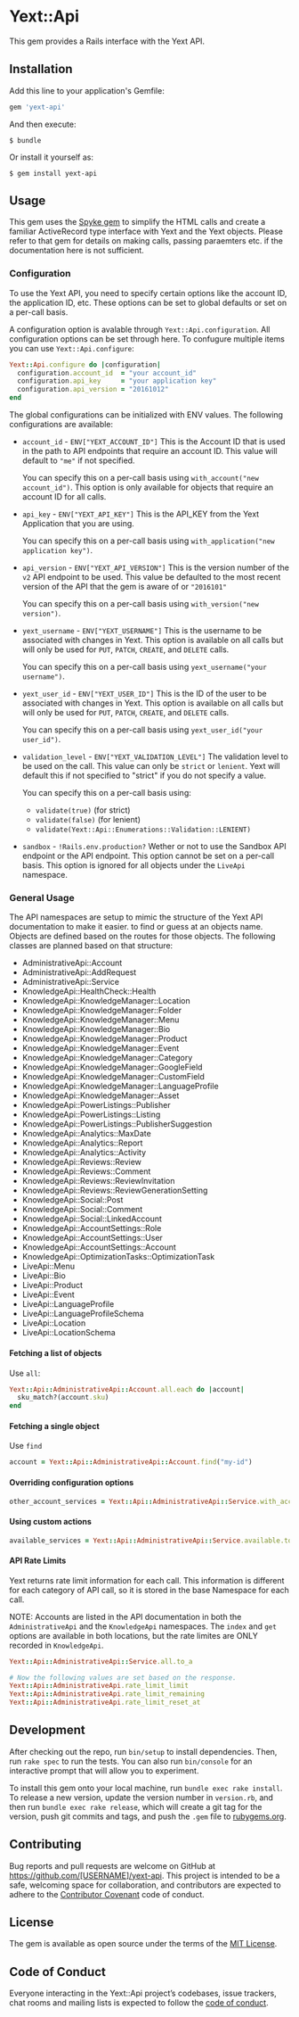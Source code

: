 # Yext::Api

This gem provides a Rails interface with the Yext API.

## Installation

Add this line to your application's Gemfile:

```ruby
gem 'yext-api'
```

And then execute:

    $ bundle

Or install it yourself as:

    $ gem install yext-api

## Usage

This gem uses the [Spyke gem](https://github.com/balvig/spyke) to simplify the HTML calls and create
a familiar ActiveRecord type interface with Yext and the Yext objects.  Please refer to that gem for
details on making calls, passing paraemters etc. if the documentation here is not sufficient.

### Configuration

To use the Yext API, you need to specify certain options like the account ID, the application ID, etc.
These options can be set to global defaults or set on a per-call basis.

A configuration option is avalable through `Yext::Api.configuration`.  All configuration options can
be set through here.  To confugure multiple items you can use `Yext::Api.configure`:

```ruby
Yext::Api.configure do |configuration|
  configuration.account_id  = "your account_id"
  configuration.api_key     = "your application key"
  configuration.api_version = "20161012"
end
```

The global configurations can be initialized with ENV values.  The following configurations are available:

* `account_id` - `ENV["YEXT_ACCOUNT_ID"]`
  This is the Account ID that is used in the path to API endpoints that require an account ID.  This
  value will default to `"me"` if not specified.

  You can specify this on a per-call basis using `with_account("new account_id")`.  This option is only
  available for objects that require an account ID for all calls.

* `api_key` - `ENV["YEXT_API_KEY"]`
  This is the API_KEY from the Yext Application that you are using.

  You can specify this on a per-call basis using `with_application("new application key")`.

* `api_version` - `ENV["YEXT_API_VERSION"]`
  This is the version number of the `v2` API endpoint to be used.  This value be defaulted to the most
  recent version of the API that the gem is aware of or `"2016101"`

  You can specify this on a per-call basis using `with_version("new version")`.

* `yext_username` - `ENV["YEXT_USERNAME"]`
  This is the username to be associated with changes in Yext.  This option is available on all calls but
  will only be used for `PUT`, `PATCH`, `CREATE`, and `DELETE` calls.

  You can specify this on a per-call basis using `yext_username("your username")`.

* `yext_user_id` - `ENV["YEXT_USER_ID"]`
  This is the ID of the user to be associated with changes in Yext.  This option is available on all calls but
  will only be used for `PUT`, `PATCH`, `CREATE`, and `DELETE` calls.

  You can specify this on a per-call basis using `yext_user_id("your user_id")`.

* `validation_level` - `ENV["YEXT_VALIDATION_LEVEL"]`
  The validation level to be used on the call.  This value can only be `strict` or `lenient`.
  Yext will default this if not specified to "strict" if you do not specify a value.

  You can specify this on a per-call basis using:
  * `validate(true)` (for strict)
  * `validate(false)` (for lenient)
  * `validate(Yext::Api::Enumerations::Validation::LENIENT)`

* `sandbox` - `!Rails.env.production?`
  Wether or not to use the Sandbox API endpoint or the API endpoint.  This option cannot be set on a
  per-call basis.  This option is ignored for all objects under the `LiveApi` namespace.

### General Usage

The API namespaces are setup to mimic the structure of the Yext API documentation to make it easier.
to find or guess at an objects name.  Objects are defined based on the routes for those objects.  The
following classes are planned based on that structure:

* AdministrativeApi::Account
* AdministrativeApi::AddRequest
* AdministrativeApi::Service
* KnowledgeApi::HealthCheck::Health
* KnowledgeApi::KnowledgeManager::Location
* KnowledgeApi::KnowledgeManager::Folder
* KnowledgeApi::KnowledgeManager::Menu
* KnowledgeApi::KnowledgeManager::Bio
* KnowledgeApi::KnowledgeManager::Product
* KnowledgeApi::KnowledgeManager::Event
* KnowledgeApi::KnowledgeManager::Category
* KnowledgeApi::KnowledgeManager::GoogleField
* KnowledgeApi::KnowledgeManager::CustomField
* KnowledgeApi::KnowledgeManager::LanguageProfile
* KnowledgeApi::KnowledgeManager::Asset
* KnowledgeApi::PowerListings::Publisher
* KnowledgeApi::PowerListings::Listing
* KnowledgeApi::PowerListings::PublisherSuggestion
* KnowledgeApi::Analytics::MaxDate
* KnowledgeApi::Analytics::Report
* KnowledgeApi::Analytics::Activity
* KnowledgeApi::Reviews::Review
* KnowledgeApi::Reviews::Comment
* KnowledgeApi::Reviews::ReviewInvitation
* KnowledgeApi::Reviews::ReviewGenerationSetting
* KnowledgeApi::Social::Post
* KnowledgeApi::Social::Comment
* KnowledgeApi::Social::LinkedAccount
* KnowledgeApi::AccountSettings::Role
* KnowledgeApi::AccountSettings::User
* KnowledgeApi::AccountSettings::Account
* KnowledgeApi::OptimizationTasks::OptimizationTask
* LiveApi::Menu
* LiveApi::Bio
* LiveApi::Product
* LiveApi::Event
* LiveApi::LanguageProfile
* LiveApi::LanguageProfileSchema
* LiveApi::Location
* LiveApi::LocationSchema

#### Fetching a list of objects

Use `all`:

```ruby
Yext::Api::AdministrativeApi::Account.all.each do |account|
  sku_match?(account.sku)
end
```

#### Fetching a single object

Use `find`

```ruby
account = Yext::Api::AdministrativeApi::Account.find("my-id")
```

#### Overriding configuration options

```ruby
other_account_services = Yext::Api::AdministrativeApi::Service.with_account("6664444").with_application("777821019292928").to_a
```

#### Using custom actions

```ruby
available_services = Yext::Api::AdministrativeApi::Service.available.to_a
```

#### API Rate Limits

Yext returns rate limit information for each call.  This information is different for each category of
API call, so it is stored in the base Namespace for each call.

NOTE:  Accounts are listed in the API documentation in both the `AdministrativeApi` and the `KnowledgeApi`
namespaces.  The `index` and `get` options are available in both locations, but the rate limites are
ONLY recorded in `KnowledgeApi`.

```ruby
Yext::Api::AdministrativeApi::Service.all.to_a

# Now the following values are set based on the response.
Yext::Api::AdministrativeApi.rate_limit_limit
Yext::Api::AdministrativeApi.rate_limit_remaining
Yext::Api::AdministrativeApi.rate_limit_reset_at
```

## Development

After checking out the repo, run `bin/setup` to install dependencies. Then, run `rake spec` to run the
tests. You can also run `bin/console` for an interactive prompt that will allow you to experiment.

To install this gem onto your local machine, run `bundle exec rake install`. To release a new version,
update the version number in `version.rb`, and then run `bundle exec rake release`, which will create
a git tag for the version, push git commits and tags, and push the `.gem` file to
[rubygems.org](https://rubygems.org).

## Contributing

Bug reports and pull requests are welcome on GitHub at https://github.com/[USERNAME]/yext-api. This
project is intended to be a safe, welcoming space for collaboration, and contributors are expected to
adhere to the [Contributor Covenant](http://contributor-covenant.org) code of conduct.

## License

The gem is available as open source under the terms of the [MIT License](https://opensource.org/licenses/MIT).

## Code of Conduct

Everyone interacting in the Yext::Api project’s codebases, issue trackers, chat rooms and mailing lists
is expected to follow the [code of conduct](https://github.com/[USERNAME]/yext-api/blob/master/CODE_OF_CONDUCT.md).
